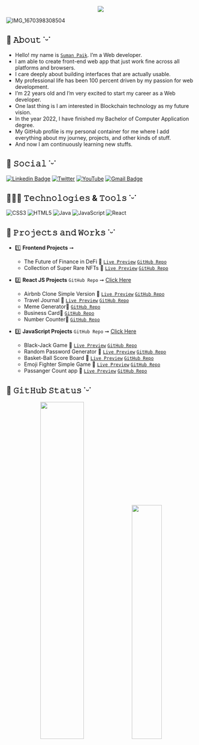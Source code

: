 <p align="center">
  <img src="https://readme-typing-svg.demolab.com/?lines=Hi👋🏻,+I+am+Suman+Paik.;A+frontend+web+developer+from+India.;&font=Fira%20Code&center=true&width=700&height=50&size=24&duration=2000&pause=500">
</p>

![IMG_1670398308504](https://user-images.githubusercontent.com/93247057/206116294-06305689-c2d9-4721-a023-be903e74d713.png)


## 🤹 𝙰𝚋𝚘𝚞𝚝 ˙ᵕ˙
- Hello! my name is [`Suman Paik`](https://linktr.ee/sumanpaik). I’m a Web developer.
- I am able to create front-end web app that just work fine across all platforms and browsers.
- I care deeply about building interfaces that are actually usable.
- My professional life has been 100 percent driven by my passion for web development.
- I’m 22 years old and I’m very excited to start my career as a Web developer.
- One last thing is I am interested in Blockchain technology as my future vision.
- In the year 2022, I have finished my Bachelor of Computer Application degree.
- My GitHub profile is my personal container for me where I add everything about my journey, projects, and other kinds of stuff.
- And now I am continuously learning new stuffs.

## 📌 𝚂𝚘𝚌𝚒𝚊𝚕 ˙ᵕ˙
<!-- [`Twitter`](https://twitter.com/sumanpaikdev)
[`LinkedIn`](https://www.linkedin.com/in/suman-paik-21a2b5213/)
[`YouTube`](https://www.youtube.com/channel/UCR_xSSXs7j5luzlMWfgdvUw)
[`PortFolio`](https://sumanpaikdev.github.io/sumanpaik.dev/) -->

[![Linkedin Badge](https://img.shields.io/badge/-sumanpaik-blue?style=flat-square&logo=Linkedin&logoColor=white&link=https://www.linkedin.com/in/suman-paik-21a2b5213/)](https://www.linkedin.com/in/suman-paik-21a2b5213/)
[![Twitter](https://img.shields.io/badge/-sumanpaikdev-blue?style=flat-square&logo=Twitter&logoColor=white&link=https://twitter.com/sumanpaikdev)](https://twitter.com/sumanpaikdev)
[![YouTube](https://img.shields.io/badge/-sumanpaikdev-red?style=flat-square&logo=Youtube&logoColor=white&link=https://www.youtube.com/channel/UCR_xSSXs7j5luzlMWfgdvUw)](https://www.youtube.com/channel/UCR_xSSXs7j5luzlMWfgdvUw)
[![Gmail Badge](https://img.shields.io/badge/-sumanpaik.dev@gmail.com-c14438?style=flat-square&logo=Gmail&logoColor=white&link=mailto:sumanpaik.dev@gmail.com)](mailto:sumanpaik.dev@gmail.com)


## 👨🏼‍💻 𝚃𝚎𝚌𝚑𝚗𝚘𝚕𝚘𝚐𝚒𝚎𝚜 & 𝚃𝚘𝚘𝚕𝚜 ˙ᵕ˙
<!-- ![C](https://img.shields.io/badge/c-%2300599C.svg?logo=c&logoColor=white&style=for-the-badge) -->
<!-- ![C++](https://img.shields.io/badge/c++-%2300599C.svg?logo=c%2B%2B&logoColor=white&style=for-the-badge) -->
![CSS3](https://img.shields.io/badge/css3-%231572B6.svg?logo=css3&logoColor=white&style=for-the-badge)
![HTML5](https://img.shields.io/badge/html5-%23E34F26.svg?logo=html5&logoColor=white&style=for-the-badge)
![Java](https://img.shields.io/badge/java-%23ED8B00.svg?logo=java&logoColor=white&style=for-the-badge)
![JavaScript](https://img.shields.io/badge/javascript-%23323330.svg?logo=javascript&logoColor=%23F7DF1E&style=for-the-badge)
![React](https://img.shields.io/badge/react-%2320232a.svg?logo=react&logoColor=%2361DAFB&style=for-the-badge)

<!-- ![Python](https://img.shields.io/badge/python-3670A0?logo=python&logoColor=ffdd54&style=for-the-badge) -->
<!-- ![Solidity](https://img.shields.io/badge/Solidity-%23363636.svg?logo=solidity&logoColor=white&style=for-the-badge) -->
<!-- ![Markdown](https://img.shields.io/badge/markdown-%23000000.svg?logo=markdown&logoColor=white&style=for-the-badge) -->

<!-- ### Libraries & Framework : -->

<!-- ![Bootstrap](https://img.shields.io/badge/bootstrap-%23563D7C.svg?logo=bootstrap&logoColor=white&style=for-the-badge) -->
<!-- ![Express.js](https://img.shields.io/badge/express.js-%23404d59.svg?logo=express&logoColor=%2361DAFB&style=for-the-badge) -->
<!-- ![FastAPI](https://img.shields.io/badge/FastAPI-005571?logo=fastapi&style=for-the-badge) -->
<!-- ![jQuery](https://img.shields.io/badge/jquery-%230769AD.svg?logo=jquery&logoColor=white&style=for-the-badge) -->
<!-- ![MUI ](https://img.shields.io/badge/MUI-%230081CB.svg?logo=material-ui&logoColor=white&style=for-the-badge) -->
<!-- ![NPM ](https://img.shields.io/badge/NPM-%23000000.svg?logo=npm&logoColor=white&style=for-the-badge) -->
<!-- ![Node.js ](https://img.shields.io/badge/node.js-6DA55F?logo=node.js&logoColor=white&style=for-the-badge) -->
<!-- ![React](https://img.shields.io/badge/react-%2320232a.svg?logo=react&logoColor=%2361DAFB&style=for-the-badge) -->
<!-- ![Redux](https://img.shields.io/badge/redux-%23593d88.svg?logo=redux&logoColor=white&style=for-the-badge) -->
<!-- ![Socket.io](https://img.shields.io/badge/Socket.io-black?logo=socket.io&badgeColor=010101&style=for-the-badge) -->
<!-- ![TailwindCSS](https://img.shields.io/badge/tailwindcss-%2338B2AC.svg?logo=tailwind-css&logoColor=white&style=for-the-badge) -->
<!-- ![Three.js](https://img.shields.io/badge/threejs-black?logo=three.js&logoColor=white&style=for-the-badge) -->
<!-- ![Yarn](https://img.shields.io/badge/yarn-%232C8EBB.svg?logo=yarn&logoColor=white&style=for-the-badge) -->
<!-- 
### Databases & Version Control :

![MongoDB](https://img.shields.io/badge/MongoDB-%234ea94b.svg?logo=mongodb&logoColor=white&style=for-the-badge)
![MySQL](https://img.shields.io/badge/mysql-%2300f.svg?logo=mysql&logoColor=white&style=for-the-badge)
![SQLite](https://img.shields.io/badge/sqlite-%2307405e.svg?logo=sqlite&logoColor=white&style=for-the-badge)
![Git](https://img.shields.io/badge/git-%23F05033.svg?logo=git&logoColor=white&style=for-the-badge)
![GitHub](https://img.shields.io/badge/github-%23121011.svg?logo=github&logoColor=white&style=for-the-badge)
![GitLab](https://img.shields.io/badge/gitlab-%23181717.svg?logo=gitlab&logoColor=white&style=for-the-badge)
![Gitpod](https://img.shields.io/badge/gitpod-f06611.svg?logo=gitpod&logoColor=white&style=for-the-badge) -->

<!-- ### Devops & Cloud tools :
![Docker](https://img.shields.io/badge/-Docker-black?style=flat-square&logo=docker)
 -->
## 📂 𝙿𝚛𝚘𝚓𝚎𝚌𝚝𝚜 𝚊𝚗𝚍 𝚆𝚘𝚛𝚔𝚜 ˙ᵕ˙

- 1️⃣ **Frontend Projects** ➞
  - The Future of Finance in DeFi 🔸 <a href="https://defi-project-website.netlify.app/" target="_blank">`Live Preview`<a /> [`GitHub Repo`](https://github.com/sumanpaikdev/css-all-web-Components/tree/master/NFTWebsite)
  - Collection of Super Rare NFTs 🔸 <a href="https://nfts-marketplace-collection.netlify.app/" target="_blank">`Live Preview`<a /> [`GitHub Repo`](https://github.com/sumanpaikdev/css-all-web-Components/tree/master/deFi%20Website)
  
- 2️⃣ **React JS Projects** `GitHub Repo` ➞ [Click Here](https://github.com/sumanpaikdev/React-Library-Code)
  - Airbnb Clone Simple Version 🔸 <a href="https://airbnb-website-js.netlify.app/" target="_blank">`Live Preview`<a /> [`GitHub Repo`](https://github.com/sumanpaikdev/React-Library-Code/tree/master/airbnb-clone)
  - Travel Journal 🔸 <a href="https://travel-journal-react-js.netlify.app/" target="_blank">`Live Preview`<a /> [`GitHub Repo`](https://github.com/sumanpaikdev/React-Library-Code/tree/master/travel-journal)
  - Meme Generator🔸 [`GitHub Repo`](https://github.com/sumanpaikdev/React-Library-Code/tree/master/meme-generator-app)
  - Business Card🔸 [`GitHub Repo`](https://github.com/sumanpaikdev/React-Library-Code/tree/master/project-business-card)
  - Number Counter🔸 [`GitHub Repo`](https://github.com/sumanpaikdev/React-Library-Code/tree/master/number-counter)
  
- 3️⃣ **JavaScript Projects** `GitHub Repo` ➞ [Click Here](https://github.com/sumanpaikdev/JavaScript-code-structure)
  - Black-Jack Game 🔸 <a href="https://blackjack-game-fn-ver.netlify.app/" target="_blank">`Live Preview`<a /> [`GitHub Repo`](https://github.com/sumanpaikdev/JavaScript-code-structure/tree/master/BlackJack%20Game%20v-1.0)
  - Random Password Generator 🔸 <a href="https://my-random-pass-generator.netlify.app/" target="_blank">`Live Preview`<a /> [`GitHub Repo`](https://github.com/sumanpaikdev/JavaScript-code-structure/tree/master/Password%20Generator)
  - Basket-Ball Score Board 🔸 <a href="https://basketball-scoreboard-count-app.netlify.app/" target="_blank">`Live Preview`<a /> [`GitHub Repo`](https://github.com/sumanpaikdev/JavaScript-code-structure/tree/master/Basketball%20Scoreboard)
  - Emoji Fighter Simple Game 🔸 <a href="https://emoji-fighter-vs-game.netlify.app/" target="_blank">`Live Preview`<a /> [`GitHub Repo`](https://github.com/sumanpaikdev/JavaScript-code-structure/tree/master/Emoji%20fighter)
  - Passanger Count app 🔸 <a href="https://number-count-js.netlify.app/" target=_blank>`Live Preview`<a /> [`GitHub Repo`](https://github.com/sumanpaikdev/JavaScript-code-structure/tree/master/passanger-counter-app)
 
## 📜 𝙶𝚒𝚝𝙷𝚞𝚋 𝚂𝚝𝚊𝚝𝚞𝚜 ˙ᵕ˙

<!-- <p align="left">
  <img width="42.6%" src="https://github-readme-streak-stats.herokuapp.com/?user=sumanpaikdev&theme=radical" />
  <img width="36%" src="https://github-readme-stats.vercel.app/api/top-langs/?username=sumanpaikdev&layout=compact&theme=radical" />
</p> -->
<p align="center">
<!--   <img width="48%" src="https://github-readme-stats.vercel.app/api?username=sumanpaikdev&show_icons=true&theme=tokyonight" /> -->
  <img width="48%" src="https://github-readme-streak-stats.herokuapp.com/?user=sumanpaikdev&theme=tokyonight" />
  <img width="40%" src="https://github-readme-stats.vercel.app/api/top-langs/?username=sumanpaikdev&layout=compact&theme=tokyonight" />
</p>


